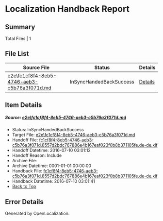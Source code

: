 # <a name='report-top'></a> Localization Handback Report

## Summary
 Total Files | 1

## File List
 Source File | Status | Details 
 ----------- | ------ | ------- 
 [e2e\fc1cf8f4-8eb5-4746-aeb3-c5b76a3f071d.md](https://github.com/OpenLocalizationTestOrg/oltest/blob/a2310680ca6d068dee4b97b58d67ff4430d20e44/e2e/fc1cf8f4-8eb5-4746-aeb3-c5b76a3f071d.md) | InSyncHandedBackSuccess | [Details](#204092f3f79c72f7e0dbfabecdadd1eb096721e71)

## Item Details
##### <a name='204092f3f79c72f7e0dbfabecdadd1eb096721e71'></a> Source: [e2e\fc1cf8f4-8eb5-4746-aeb3-c5b76a3f071d.md](https://github.com/OpenLocalizationTestOrg/oltest/blob/a2310680ca6d068dee4b97b58d67ff4430d20e44/e2e/fc1cf8f4-8eb5-4746-aeb3-c5b76a3f071d.md)
* Status: InSyncHandedBackSuccess
* Target File: [e2e\fc1cf8f4-8eb5-4746-aeb3-c5b76a3f071d.md](https://github.com/OpenLocalizationTestOrg/oltest-dede-fly/blob/24ab370ef3cd5edc5c5a43904d1a56c33864f555/e2e/fc1cf8f4-8eb5-4746-aeb3-c5b76a3f071d.md)
* Handoff File: [fc1cf8f4-8eb5-4746-aeb3-c5b76a3f071d.8557d2bdc767886e4b167eaf023f0b8b371105fe.de-de.xlf](https://github.com/OpenLocalizationTestOrg/olhandoff-e2e/blob/84382fc0fb2a828205269e4feb00282e4df0bba1/ol-handoff/OpenLocalizationTestOrg/oltest-dede-fly/ci/ht/fc1cf8f4-8eb5-4746-aeb3-c5b76a3f071d.8557d2bdc767886e4b167eaf023f0b8b371105fe.de-de.xlf)
* Handoff Datetime: 2016-07-10 03:01:12
* Handoff Reason: Include
* Archive File: 
* Archive Datetime: 0001-01-01 00:00:00
* Handback File: [fc1cf8f4-8eb5-4746-aeb3-c5b76a3f071d.8557d2bdc767886e4b167eaf023f0b8b371105fe.de-de.xlf](https://github.com/OpenLocalizationTestOrg/olhandback-e2e/blob/7bee98bacbed4c149bb1a3bac6b38c9a2c92d832/ol-handback/OpenLocalizationTestOrg/oltest-dede-fly/ci/ht/fc1cf8f4-8eb5-4746-aeb3-c5b76a3f071d.8557d2bdc767886e4b167eaf023f0b8b371105fe.de-de.xlf)
* Handback Datetime: 2016-07-10 03:01:41
* [Back to Top](#report-top)


## Error Details

Generated by OpenLocalization.
